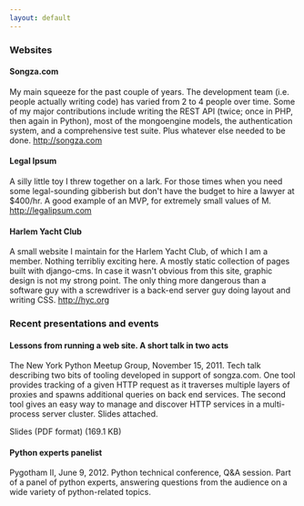 ```yaml
---
layout: default
---
```

### Websites ###

#### Songza.com ####
My main squeeze for the past couple of years. The development team (i.e. people actually writing code) has varied from 2 to 4 people over time. Some of my major contributions include writing the REST API (twice; once in PHP, then again in Python), most of the mongoengine models, the authentication system, and a comprehensive test suite. Plus whatever else needed to be done. http://songza.com

#### Legal Ipsum ####
A silly little toy I threw together on a lark.  For those times when you need some legal-sounding gibberish but don't have the budget to hire a lawyer at $400/hr.  A good example of an MVP, for extremely small values of M.  http://legalipsum.com

#### Harlem Yacht Club ####
A small website I maintain for the Harlem Yacht Club, of which I am a member.  Nothing terribliy exciting here.  A mostly static collection of pages built with django-cms.  In case it wasn't obvious from this site, graphic design is not my strong point.  The only thing more dangerous than a software guy with a screwdriver is a back-end server guy doing layout and writing CSS.  http://hyc.org

### Recent presentations and events ###

#### Lessons from running a web site.  A short talk in two acts ####
The New York Python Meetup Group, November 15, 2011.  Tech talk describing two bits of tooling developed in support of songza.com.  One tool provides tracking of a given HTTP request as it traverses multiple layers of proxies and spawns additional queries on back end services.  The second tool gives an easy way to manage and discover HTTP services in a multi-process server cluster.  Slides attached. 

 Slides (PDF format) (169.1 KB)

#### Python experts panelist ####
Pygotham II, June 9, 2012.  Python technical conference, Q&A session.  Part of a panel of python experts, answering questions from the audience on a wide variety of python-related topics.